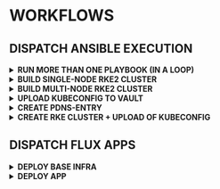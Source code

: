 # WORKFLOWS

## DISPATCH ANSIBLE EXECUTION

<details><summary><b>RUN MORE THAN ONE PLAYBOOK (IN A LOOP)</b></summary>

| NAME              | DESCRIPTION               | EXAMPLES                                                                            |
|-------------------|---------------------------|-------------------------------------------------------------------------------------|
| INVENTORY         | inventory file as string  | manager-proxmox-dev.labul.sva.de |
| PLAYBOOK NAME     | name/path of playbook     | sthings.base_os.setup, sthings.container.tools                                                           |
| EXTRA VARS        | ansible vars (extra vars) |  |
| PRIVATE KEY       | vault secret path         | ssh/data/sthings:privateKey                                                         |
| REQUIREMENTS FILE | path to requirements file | ansible/requirements.yaml                                                           |

</details>

<details><summary><b>BUILD SINGLE-NODE RKE2 CLUSTER</b></summary>

| NAME              | DESCRIPTION               | EXAMPLES                                                                            |
|-------------------|---------------------------|-------------------------------------------------------------------------------------|
| INVENTORY         | inventory file as string  | [initial_master_node]+manager-proxmox-dev.labul.sva.de+[additional_master_nodes]    |
| PLAYBOOK NAME     | name/path of playbook     | sthings.deploy_rke.rke2                                                             |
| EXTRA VARS        | ansible vars (extra vars) | -e cluster_setup=singlenode -e rke2_k8s_version=1.28.9 -e rke2_release_kind=rke2r1 |
| PRIVATE KEY       | vault secret path         | ssh/data/sthings:privateKey                                                         |
| REQUIREMENTS FILE | path to requirements file | ansible/requirements.yaml                                                           |

</details>

<details><summary><b>BUILD MULTI-NODE RKE2 CLUSTER</b></summary>

| NAME              | DESCRIPTION               | EXAMPLES                                                                            |
|-------------------|---------------------------|-------------------------------------------------------------------------------------|
| INVENTORY         | inventory file as string  | [initial_master_node]+manager-proxmox-dev.labul.sva.de+[additional_master_nodes]+manager-proxmox-dev-2.labul.sva.de+manager-proxmox-dev-3.labul.sva.de+    |
| PLAYBOOK NAME     | name/path of playbook     | sthings.deploy_rke.rke2                                                             |
| EXTRA VARS        | ansible vars (extra vars) | -e cluster_setup=multinode |
| PRIVATE KEY       | vault secret path         | ssh/data/sthings:privateKey                                                         |
| REQUIREMENTS FILE | path to requirements file | ansible/requirements.yaml                                                           |

</details>

<details><summary><b>UPLOAD KUBECONFIG TO VAULT</b></summary>

| NAME              | DESCRIPTION               | EXAMPLES                                                                            |
|-------------------|---------------------------|-------------------------------------------------------------------------------------|
| INVENTORY         | inventory file as string  | [initial_master_node]+sandiego2.labul.sva.de+ |
| PLAYBOOK NAME     | name/path of playbook     | ansible/playbooks/upload-kubeconfig-vault.yaml |
| EXTRA VARS        | ansible vars (extra vars) | -e kubeconfig_path=/etc/rancher/rke2/rke2.yaml -e secret_path_kubeconfig=kubeconfigs -e cluster_name=sandiego2 -e target_host=sandiego2 |
| PRIVATE KEY       | vault secret path         | ssh/data/sthings:privateKey                                                         |
| REQUIREMENTS FILE | path to requirements file | ansible/requirements.yaml                                                           |

</details>

<details><summary><b>CREATE PDNS-ENTRY</b></summary>

| NAME              | DESCRIPTION               | EXAMPLES                                                                            |
|-------------------|---------------------------|-------------------------------------------------------------------------------------|
| INVENTORY         | inventory file as string  | localhost |
| PLAYBOOK NAME     | name/path of playbook     | ansible/playbooks/pdns-ingress-entry.yaml |
| EXTRA VARS        | ansible vars (extra vars) | -e hostname=losangeles5 -e ip_address=10.31.103.19 -e entry_zone=sthings-vsphere.labul.sva.de. -e pdns_url=https://pdns-vsphere.labul.sva.de:8443 |
| PRIVATE KEY       | vault secret path         | ssh/data/sthings:privateKey                                                         |
| REQUIREMENTS FILE | path to requirements file | ansible/requirements.yaml                                                           |

</details>

<details><summary><b>CREATE RKE CLUSTER + UPLOAD OF KUBECONFIG</b></summary>

| NAME              | DESCRIPTION               | EXAMPLES                                                                            |
|-------------------|---------------------------|-------------------------------------------------------------------------------------|
| INVENTORY         | inventory file as string  | [initial_master_node]+fluxdev-2.labul.sva.de+[additional_master_nodes]+fluxdev-2-2.labul.sva.de+fluxdev-2-3.labul.sva.de+ |
| PLAYBOOK NAME     | name/path of playbook     | sthings.deploy_rke.rke2,ansible/playbooks/upload-kubeconfig-vault.yaml |
| EXTRA VARS        | ansible vars (extra vars) | -e cluster_setup=multinode -e kubeconfig_path=/etc/rancher/rke2/rke2.yaml -e secret_path_kubeconfig=kubeconfigs -e cluster_name=fluxdev-2 -e target_host=fluxdev-2 -e rke2_k8s_version=1.31.0 -e rke2_release_kind=rke2r1 |
| PRIVATE KEY       | vault secret path         | ssh/data/sthings:privateKey                                                         |
| REQUIREMENTS FILE | path to requirements file | ansible/requirements.yaml                                                           |

</details>


## DISPATCH FLUX APPS

<details><summary><b>DEPLOY BASE INFRA</b></summary>

| NAME              | DESCRIPTION               | EXAMPLES                                                                            |
|-------------------|---------------------------|-------------------------------------------------------------------------------------|
| CLUSTER-NAME      | name of target flux cluster | sandiego2 |
| APPS              | name of flux apps           | longhorn; nfs-csi; metallb; ingress-nginx; cert-manager |
| VALUES            | app/cluster specific values | metallbIPRange=10.31.103.19-10.31.103.20 |

</details>


<details><summary><b>DEPLOY APP</b></summary>

| NAME              | DESCRIPTION               | EXAMPLES                                                                            |
|-------------------|---------------------------|-------------------------------------------------------------------------------------|
| CLUSTER-NAME      | name of target flux cluster | sandiego2 |
| APP-NAMES         | name of flux apps | zot; openebs |
| VALUES            | app/cluster specific values | clusterIngressDomain=sandiego2.sthings-vsphere.labul.sva.de, clusterStorageClass=nfs4-csi |

# CICD CLUSTER

| NAME              | DESCRIPTION               | EXAMPLES                                                                            |
|-------------------|---------------------------|-------------------------------------------------------------------------------------|
| CLUSTER-NAME      | name of target flux cluster | sandiego2 |
| APP-NAMES         | name of flux apps | tekton; openebs; nfs-csi; gitlab-runner; flux-notifications; gh-arc; gh-arc; gh-rss |
| VALUES            | app/cluster specific values | fluxRepoURL=https://github.com/stuttgart-things/stuttgart-things, ghRSSRepository=kaeffken, ghRSSGitHubURL=https://github.com/stuttgart-things/kaeffken |


</details>
